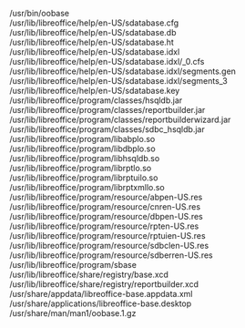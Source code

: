 /usr/bin/oobase  
/usr/lib/libreoffice/help/en-US/sdatabase.cfg  
/usr/lib/libreoffice/help/en-US/sdatabase.db  
/usr/lib/libreoffice/help/en-US/sdatabase.ht  
/usr/lib/libreoffice/help/en-US/sdatabase.idxl  
/usr/lib/libreoffice/help/en-US/sdatabase.idxl/\_0.cfs  
/usr/lib/libreoffice/help/en-US/sdatabase.idxl/segments.gen  
/usr/lib/libreoffice/help/en-US/sdatabase.idxl/segments\_3  
/usr/lib/libreoffice/help/en-US/sdatabase.key  
/usr/lib/libreoffice/program/classes/hsqldb.jar  
/usr/lib/libreoffice/program/classes/reportbuilder.jar  
/usr/lib/libreoffice/program/classes/reportbuilderwizard.jar  
/usr/lib/libreoffice/program/classes/sdbc\_hsqldb.jar  
/usr/lib/libreoffice/program/libabplo.so  
/usr/lib/libreoffice/program/libdbplo.so  
/usr/lib/libreoffice/program/libhsqldb.so  
/usr/lib/libreoffice/program/librptlo.so  
/usr/lib/libreoffice/program/librptuilo.so  
/usr/lib/libreoffice/program/librptxmllo.so  
/usr/lib/libreoffice/program/resource/abpen-US.res  
/usr/lib/libreoffice/program/resource/cnren-US.res  
/usr/lib/libreoffice/program/resource/dbpen-US.res  
/usr/lib/libreoffice/program/resource/rpten-US.res  
/usr/lib/libreoffice/program/resource/rptuien-US.res  
/usr/lib/libreoffice/program/resource/sdbclen-US.res  
/usr/lib/libreoffice/program/resource/sdberren-US.res  
/usr/lib/libreoffice/program/sbase  
/usr/lib/libreoffice/share/registry/base.xcd  
/usr/lib/libreoffice/share/registry/reportbuilder.xcd  
/usr/share/appdata/libreoffice-base.appdata.xml  
/usr/share/applications/libreoffice-base.desktop  
/usr/share/man/man1/oobase.1.gz  
